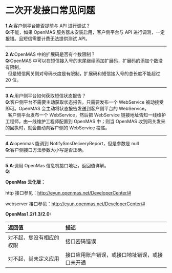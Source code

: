 # 二次开发接口常见问题

**1.A**:客户侧平台能否提前与 API 进行调试？  
**Q**:不能，如果 OpenMAS 服务器未安装启用，客户侧平台与 API 进行调测，一定报错。且短信需要计费无法提供测试 API。

---

**2.A**:OpenMAS 中的扩展码是否有个数限制？  
**Q**:OpenMAS 中可以在短信接入号的末尾继续添加扩展码，扩展码的添加个数没有限制。  
&nbsp;&nbsp;但是短信网关侧对号码长度是有限制，扩展码和短信接入号的总长度不能超过 20 位。

---

**3.A**:用户侧平台如何获取短信状态报告？  
**Q**:客户侧平台不需要主动获取状态报告，只需要发布一个 WebService 被动接受即可。OpenMAS 会主动将状态报告发送到客户侧平台的 WebService。  
&nbsp;&nbsp;客户侧平台发布一个 WebService，然后把 WebService 链接地址告知一线维护工程师，由一线维护工程师配置到 OpenMAS 中；则当 OpenMAS 收到网关发来的回执时，就会自动向客户侧的 WebService 投递。

---

**4.A**:openmas 能调到 NotifySmsDeliveryReport，但是参数是 null  
**Q**:客户侧接口方法参数大小写是否正确。

---

**5.A**:调用 OpenMas 信息机接口地址，返回值详解。  
**Q**:

**OpenMas 云化版：**

http 接口参见：http://eyun.openmas.net/DeveloperCenter/#

webserver 接口参见：http://eyun.openmas.net/DeveloperCenter/#

**OpenMas1.2/1.3/2.0:**

| 返回值                   | 描述                                           |
| :----------------------- | :--------------------------------------------- |
| 对不起，您没有相应的权限 | 接口密码错误                                   |
| 对不起，尚未定义应用     | 接口应用账户错误，或接口地址错误，或接口未开通 |
